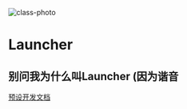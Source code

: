 ![class-photo](https://socialify.git.ci/dudu-Dev0/Launcher/image?description=1&font=Source%20Code%20Pro&issues=1&logo=https://github.com/dudu-Dev0/Launcher/blob/main/app/src/main/res/mipmap-xxxhdpi/ic_launcher.png?raw=true?raw=true&owner=1&pattern=Plus&pulls=1&stargazers=1&theme=Light)
# Launcher
## 别问我为什么叫Launcher (因为谐音
[预设开发文档](https://github.com/dudu-Dev0/Launcher/tree/main/How-To-Make-WatchFace/Start.MD)